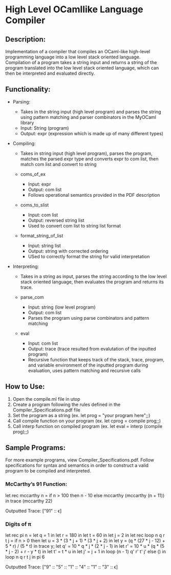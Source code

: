 ﻿# High Level OCamllike Language Compiler

## Description:

Implementation of a compiler that compiles an OCaml-like high-level programming language into a low level stack oriented language. Compilation of a program takes a string input and returns a string of the program translated into the low level stack oriented language, which can then be interpreted and evaluated directly.

## Functionality:

* Parsing:
    * Takes in the string input (high level program) and parses the string using pattern matching and parser combinators in the MyOCaml library
    * Input: String (program)
    * Output: expr (expression which is made up of many different types)

* Compiling:
    * Takes in string input (high level program), parses the program, matches the parsed expr type and converts expr to com list, then match com list and convert to string

    * coms_of_ex
        * Input: expr
        * Output: com list
        * Follows operational semantics provided in the PDF description

    * coms_to_slist
        * Input: com list
        * Output: reversed string list
        * Used to convert com list to string list format

    * format_string_of_list
        * Input: string list
        * Output: string with corrected ordering
        * USed to correctly format the string for valid interpretation

* Interpreting:
    * Takes in a string as input, parses the string according to the low level stack oriented language, then evaluates the program and returns its trace.

    * parse_com
        * Input: string (low level program)
        * Output: com list
        * Parses the program using parse combinators and pattern matching

    * eval
        * Input: com list
        * Output: trace (trace resulted from evalutation of the inputted program)
        * Recursive function that keeps track of the stack, trace, program, and variable environment of the inputted program during evaluation, uses pattern matching and recursive calls

## How to Use: 

1. Open the compile.ml file in utop
2. Create a program following the rules defined in the Compiler_Specifications.pdf file
3. Set the program as a string (ex. let prog = "your program here";;)
4. Call compile function on your program (ex. let cprog = compile prog;;)
5. Call interp function on compiled program (ex. let eval = interp (compile prog);;)

## Sample Programs: 

For more example programs, view Compiler_Specifications.pdf. Follow specifications for syntax and semantics in order to construct a valid program to be compiled and interpreted.

### McCarthy’s 91 Function:

let rec mccarthy n =
    if n > 100 then n - 10
    else mccarthy (mccarthy (n + 11))
in
trace (mccarthy 22)

Outputted Trace: ["91" :: ϵ]

### Digits of π

let rec pi n =
    let q = 1 in
    let r = 180 in
    let t = 60 in
    let j = 2 in
    let rec loop n q r t j =
        if n > 0 then
            let u = 3 * (3 * j + 1) * (3 * j + 2) in
            let y = (q * (27 * j - 12) + 5 * r) / (5 * t) in
            trace y;
            let q' = 10 * q * j * (2 * j - 1) in
            let r' = 10 * u * (q * (5 * j - 2) + r - y * t) in
            let t' = t * u in
            let j' = j + 1 in
            loop (n - 1) q' r' t' j'
        else ()
    in
    loop n q r t j
in
pi 6

Outputted Trace: ["9" :: "5" :: "1" :: "4" :: "1" :: "3" :: ϵ]


